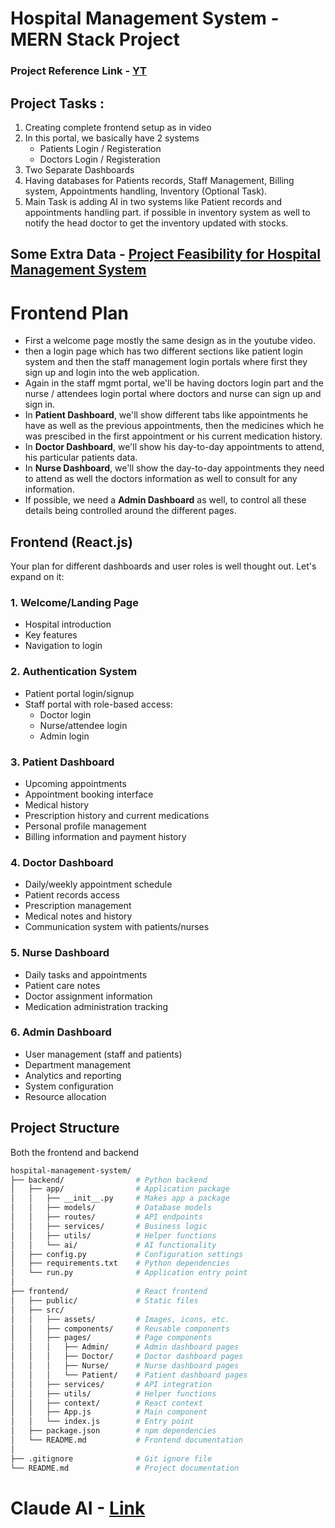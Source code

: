 # Hospital Management System - MERN Stack Project

### Project Reference Link - [YT](https://www.youtube.com/watch?v=9OGhwqWQ8fI)

## Project Tasks :
1. Creating complete frontend setup as in video
2. In this portal, we basically have 2 systems
   - Patients Login / Registeration
   - Doctors Login / Registeration
3. Two Separate Dashboards
4. Having databases for Patients records, Staff Management, Billing system, Appointments handling, Inventory (Optional Task).
5. Main Task is adding AI in two systems like Patient records and appointments handling part. if possible in inventory system as well to notify the head doctor to get the inventory updated with stocks.


## Some Extra Data - [Project Feasibility for Hospital Management System](https://monica.im/share/chat?shareId=ZSO50tpgkKpDpffK)


# Frontend Plan

- First a welcome page mostly the same design as in the youtube video.
- then a login page which has two different sections like patient login system and then the staff management login portals where first they sign up and login into the web application.
- Again in the staff mgmt portal, we'll be having doctors login part and the nurse / attendees login portal where doctors and nurse can sign up and sign in.
- In **Patient Dashboard**, we'll show different tabs like appointments he have as well as the previous appointments, then the medicines which he was prescibed in the first appointment or his current medication history.
- In **Doctor Dashboard**, we'll show his day-to-day appointments to attend, his particular patients data.
- In **Nurse Dashboard**, we'll show the day-to-day appointments they need to attend as well the doctors information as well to consult for any information.
- If possible, we need a **Admin Dashboard** as well, to control all these details being controlled around the different pages.

## Frontend (React.js)
Your plan for different dashboards and user roles is well thought out. Let's expand on it:

### 1. Welcome/Landing Page

- Hospital introduction
- Key features
- Navigation to login

### 2. Authentication System

- Patient portal login/signup
- Staff portal with role-based access:
  - Doctor login
  - Nurse/attendee login
  - Admin login

### 3. Patient Dashboard
- Upcoming appointments
- Appointment booking interface
- Medical history
- Prescription history and current medications
- Personal profile management
- Billing information and payment history

### 4. Doctor Dashboard
- Daily/weekly appointment schedule
- Patient records access
- Prescription management
- Medical notes and history
- Communication system with patients/nurses

### 5. Nurse Dashboard
- Daily tasks and appointments
- Patient care notes
- Doctor assignment information
- Medication administration tracking

### 6. Admin Dashboard
- User management (staff and patients)
- Department management
- Analytics and reporting
- System configuration
- Resource allocation

## Project Structure
Both the frontend and backend 
```bash
hospital-management-system/
├── backend/                # Python backend
│   ├── app/                # Application package
│   │   ├── __init__.py     # Makes app a package
│   │   ├── models/         # Database models
│   │   ├── routes/         # API endpoints
│   │   ├── services/       # Business logic
│   │   ├── utils/          # Helper functions
│   │   └── ai/             # AI functionality
│   ├── config.py           # Configuration settings
│   ├── requirements.txt    # Python dependencies
│   └── run.py              # Application entry point
│
├── frontend/               # React frontend
│   ├── public/             # Static files
│   ├── src/
│   │   ├── assets/         # Images, icons, etc.
│   │   ├── components/     # Reusable components
│   │   ├── pages/          # Page components
│   │   │   ├── Admin/      # Admin dashboard pages
│   │   │   ├── Doctor/     # Doctor dashboard pages
│   │   │   ├── Nurse/      # Nurse dashboard pages
│   │   │   └── Patient/    # Patient dashboard pages
│   │   ├── services/       # API integration
│   │   ├── utils/          # Helper functions
│   │   ├── context/        # React context
│   │   ├── App.js          # Main component
│   │   └── index.js        # Entry point
│   ├── package.json        # npm dependencies
│   └── README.md           # Frontend documentation
│
├── .gitignore              # Git ignore file
└── README.md               # Project documentation
```
# Claude AI - [Link](https://claude.ai/share/b3e63877-68ef-4b38-9a05-d40653da5a58)